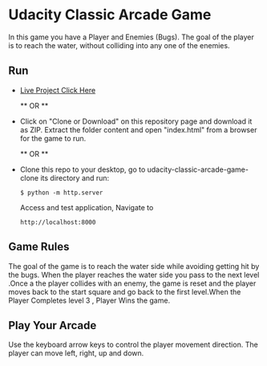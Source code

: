# Udacity Classic Arcade Game 
In this game you have a Player and Enemies (Bugs). The goal of the player is to reach the water, without colliding into any one of the enemies.
## Run
* [Live Project Click Here](https://vksthomas.github.io/arcade-game/)
  
  ** OR **
* Click on "Clone or Download" on this repository page and download it as ZIP. Extract the folder content and open "index.html" from a browser for the game to run.

  ** OR **
* Clone this repo to your desktop, go to udacity-classic-arcade-game-clone its directory and run:
    ```
    $ python -m http.server
    ```
    Access and test application, Navigate to
    ```
    http://localhost:8000
    ```

## Game Rules

The goal of the game is to reach the water side while avoiding getting hit by the bugs. When the player reaches the water side you pass to the next level .Once a the player collides with an enemy, the game is reset and the player moves back to the start square and go back to the first level.When the Player Completes level 3 , Player Wins the game.

## Play Your Arcade

Use the keyboard arrow keys to control the player movement direction.
The player can move left, right, up and down.
